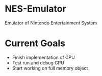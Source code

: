 # NES-Emulator
Emulator of Nintendo Entertainment System

# Current Goals
- Finish implementation of CPU
- Test run and debug CPU
- Start working on full memory object
